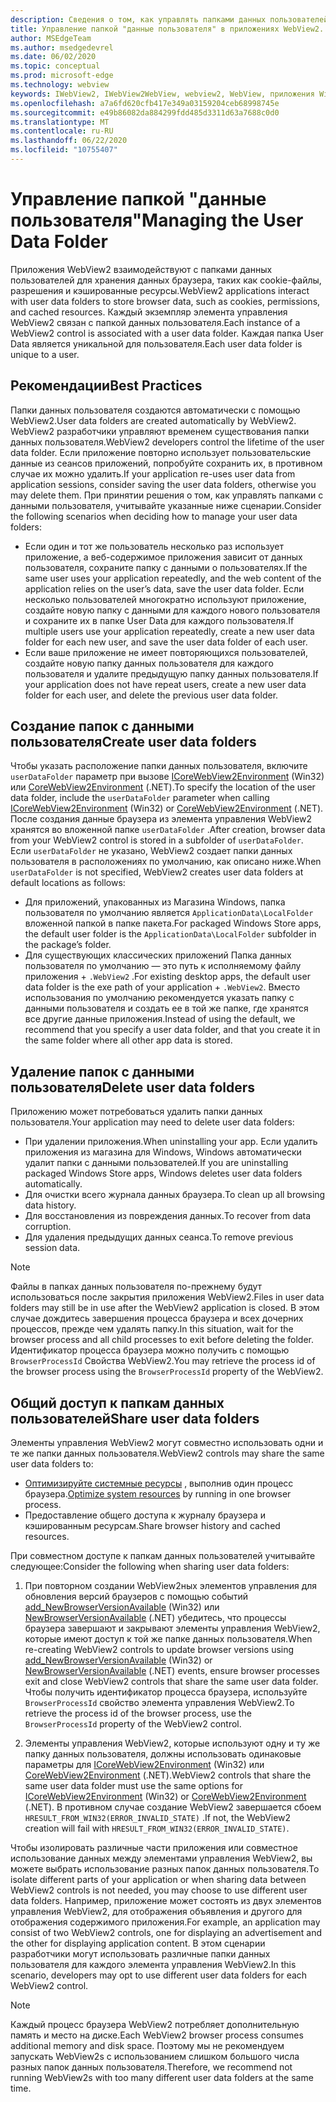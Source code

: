 ```yaml
---
description: Сведения о том, как управлять папками данных пользователей в приложениях WebView2
title: Управление папкой "данные пользователя" в приложениях WebView2.
author: MSEdgeTeam
ms.author: msedgedevrel
ms.date: 06/02/2020
ms.topic: conceptual
ms.prod: microsoft-edge
ms.technology: webview
keywords: IWebView2, IWebView2WebView, webview2, WebView, приложения Win32, Win32, EDGE, ICoreWebView2, ICoreWebView2Host, элемент управления "браузер", HTML EDGE, папка "данные пользователя"
ms.openlocfilehash: a7a6fd620cfb417e349a03159204ceb68998745e
ms.sourcegitcommit: e49b86082da884299fdd485d3311d63a7688c0d0
ms.translationtype: MT
ms.contentlocale: ru-RU
ms.lasthandoff: 06/22/2020
ms.locfileid: "10755407"
---
```

# <span data-ttu-id="ade88-104">Управление папкой "данные пользователя"</span><span class="sxs-lookup"><span data-stu-id="ade88-104">Managing the User Data Folder</span></span>

<span data-ttu-id="ade88-105">Приложения WebView2 взаимодействуют с папками данных пользователей для хранения данных браузера, таких как cookie-файлы, разрешения и кэшированные ресурсы.</span><span class="sxs-lookup"><span data-stu-id="ade88-105">WebView2 applications interact with user data folders to store browser data, such as cookies, permissions, and cached resources.</span></span> <span data-ttu-id="ade88-106">Каждый экземпляр элемента управления WebView2 связан с папкой данных пользователя.</span><span class="sxs-lookup"><span data-stu-id="ade88-106">Each instance of a WebView2 control is associated with a user data folder.</span></span> <span data-ttu-id="ade88-107">Каждая папка User Data является уникальной для пользователя.</span><span class="sxs-lookup"><span data-stu-id="ade88-107">Each user data folder is unique to a user.</span></span>

## <span data-ttu-id="ade88-108">Рекомендации</span><span class="sxs-lookup"><span data-stu-id="ade88-108">Best Practices</span></span>

<span data-ttu-id="ade88-109">Папки данных пользователя создаются автоматически с помощью WebView2.</span><span class="sxs-lookup"><span data-stu-id="ade88-109">User data folders are created automatically by WebView2.</span></span> <span data-ttu-id="ade88-110">WebView2 разработчики управляют временем существования папки данных пользователя.</span><span class="sxs-lookup"><span data-stu-id="ade88-110">WebView2 developers control the lifetime of the user data folder.</span></span> <span data-ttu-id="ade88-111">Если приложение повторно использует пользовательские данные из сеансов приложений, попробуйте сохранить их, в противном случае их можно удалить.</span><span class="sxs-lookup"><span data-stu-id="ade88-111">If your application re-uses user data from application sessions, consider saving the user data folders, otherwise you may delete them.</span></span> <span data-ttu-id="ade88-112">При принятии решения о том, как управлять папками с данными пользователя, учитывайте указанные ниже сценарии.</span><span class="sxs-lookup"><span data-stu-id="ade88-112">Consider the following scenarios when deciding how to manage your user data folders:</span></span>

*   <span data-ttu-id="ade88-113">Если один и тот же пользователь несколько раз использует приложение, а веб-содержимое приложения зависит от данных пользователя, сохраните папку с данными о пользователях.</span><span class="sxs-lookup"><span data-stu-id="ade88-113">If the same user uses your application repeatedly, and the web content of the application relies on the user’s data, save the user data folder.</span></span> <span data-ttu-id="ade88-114">Если несколько пользователей многократно используют приложение, создайте новую папку с данными для каждого нового пользователя и сохраните их в папке User Data для каждого пользователя.</span><span class="sxs-lookup"><span data-stu-id="ade88-114">If multiple users use your application repeatedly, create a new user data folder for each new user, and save the user data folder of each user.</span></span>
*   <span data-ttu-id="ade88-115">Если ваше приложение не имеет повторяющихся пользователей, создайте новую папку данных пользователя для каждого пользователя и удалите предыдущую папку данных пользователя.</span><span class="sxs-lookup"><span data-stu-id="ade88-115">If your application does not have repeat users, create a new user data folder for each user, and delete the previous user data folder.</span></span>

## <span data-ttu-id="ade88-116">Создание папок с данными пользователя</span><span class="sxs-lookup"><span data-stu-id="ade88-116">Create user data folders</span></span>

<span data-ttu-id="ade88-117">Чтобы указать расположение папки данных пользователя, включите `userDataFolder` параметр при вызове [ICoreWebView2Environment](../reference/win32/0-9-538/icorewebview2environment) (Win32) или [CoreWebView2Environment](../reference/dotnet/0-9-538/microsoft-web-webview2-core-corewebview2environment) (.NET).</span><span class="sxs-lookup"><span data-stu-id="ade88-117">To specify the location of the user data folder, include the `userDataFolder` parameter when calling [ICoreWebView2Environment](../reference/win32/0-9-538/icorewebview2environment) (Win32) or [CoreWebView2Environment](../reference/dotnet/0-9-538/microsoft-web-webview2-core-corewebview2environment) (.NET).</span></span> <span data-ttu-id="ade88-118">После создания данные браузера из элемента управления WebView2 хранятся во вложенной папке `userDataFolder` .</span><span class="sxs-lookup"><span data-stu-id="ade88-118">After creation, browser data from your WebView2 control is stored in a subfolder of `userDataFolder`.</span></span> <span data-ttu-id="ade88-119">Если `userDataFolder` не указано, WebView2 создает папки данных пользователя в расположениях по умолчанию, как описано ниже.</span><span class="sxs-lookup"><span data-stu-id="ade88-119">When `userDataFolder` is not specified, WebView2 creates user data folders at default locations as follows:</span></span>

* <span data-ttu-id="ade88-120">Для приложений, упакованных из Магазина Windows, папка пользователя по умолчанию является `ApplicationData\LocalFolder` вложенной папкой в папке пакета.</span><span class="sxs-lookup"><span data-stu-id="ade88-120">For packaged Windows Store apps, the default user folder is the `ApplicationData\LocalFolder` subfolder in the package’s  folder.</span></span>
* <span data-ttu-id="ade88-121">Для существующих классических приложений Папка данных пользователя по умолчанию — это путь к исполняемому файлу приложения + `.WebView2` .</span><span class="sxs-lookup"><span data-stu-id="ade88-121">For existing desktop apps, the default user data folder is the exe path of your application + `.WebView2`.</span></span> <span data-ttu-id="ade88-122">Вместо использования по умолчанию рекомендуется указать папку с данными пользователя и создать ее в той же папке, где хранятся все другие данные приложения.</span><span class="sxs-lookup"><span data-stu-id="ade88-122">Instead of using the default, we recommend that you specify a user data folder, and that you create it in the same folder where all other app data is stored.</span></span>

## <span data-ttu-id="ade88-123">Удаление папок с данными пользователя</span><span class="sxs-lookup"><span data-stu-id="ade88-123">Delete user data folders</span></span>

<span data-ttu-id="ade88-124">Приложению может потребоваться удалить папки данных пользователя.</span><span class="sxs-lookup"><span data-stu-id="ade88-124">Your application may need to delete user data folders:</span></span>

* <span data-ttu-id="ade88-125">При удалении приложения.</span><span class="sxs-lookup"><span data-stu-id="ade88-125">When uninstalling your app.</span></span> <span data-ttu-id="ade88-126">Если удалить приложения из магазина для Windows, Windows автоматически удалит папки с данными пользователей.</span><span class="sxs-lookup"><span data-stu-id="ade88-126">If you are uninstalling packaged Windows Store apps, Windows deletes user data folders automatically.</span></span> 
* <span data-ttu-id="ade88-127">Для очистки всего журнала данных браузера.</span><span class="sxs-lookup"><span data-stu-id="ade88-127">To clean up all browsing data history.</span></span>
* <span data-ttu-id="ade88-128">Для восстановления из повреждения данных.</span><span class="sxs-lookup"><span data-stu-id="ade88-128">To recover from data corruption.</span></span>
* <span data-ttu-id="ade88-129">Для удаления предыдущих данных сеанса.</span><span class="sxs-lookup"><span data-stu-id="ade88-129">To remove previous session data.</span></span> 


> [!NOTE]
> <span data-ttu-id="ade88-130">Файлы в папках данных пользователя по-прежнему будут использоваться после закрытия приложения WebView2.</span><span class="sxs-lookup"><span data-stu-id="ade88-130">Files in user data folders may still be in use after the WebView2 application is closed.</span></span> <span data-ttu-id="ade88-131">В этом случае дождитесь завершения процесса браузера и всех дочерних процессов, прежде чем удалять папку.</span><span class="sxs-lookup"><span data-stu-id="ade88-131">In this situation, wait for the browser process and all child processes to exit before deleting the folder.</span></span> <span data-ttu-id="ade88-132">Идентификатор процесса браузера можно получить с помощью `BrowserProcessId` Свойства WebView2.</span><span class="sxs-lookup"><span data-stu-id="ade88-132">You may retrieve the process id of the browser process using the `BrowserProcessId` property of the WebView2.</span></span>

## <span data-ttu-id="ade88-133">Общий доступ к папкам данных пользователей</span><span class="sxs-lookup"><span data-stu-id="ade88-133">Share user data folders</span></span>

<span data-ttu-id="ade88-134">Элементы управления WebView2 могут совместно использовать одни и те же папки данных пользователя.</span><span class="sxs-lookup"><span data-stu-id="ade88-134">WebView2 controls may share the same user data folders to:</span></span>

* <span data-ttu-id="ade88-135">[Оптимизируйте системные ресурсы](https://docs.microsoft.com/en-us/microsoft-edge/webview2/reference/win32/0-9-538/icorewebview2#process-model) , выполнив один процесс браузера.</span><span class="sxs-lookup"><span data-stu-id="ade88-135">[Optimize system resources](https://docs.microsoft.com/en-us/microsoft-edge/webview2/reference/win32/0-9-538/icorewebview2#process-model) by running in one browser process.</span></span>
* <span data-ttu-id="ade88-136">Предоставление общего доступа к журналу браузера и кэшированным ресурсам.</span><span class="sxs-lookup"><span data-stu-id="ade88-136">Share browser history and cached resources.</span></span> 

<span data-ttu-id="ade88-137">При совместном доступе к папкам данных пользователей учитывайте следующее:</span><span class="sxs-lookup"><span data-stu-id="ade88-137">Consider the following when sharing user data folders:</span></span> 

1. <span data-ttu-id="ade88-138">При повторном создании WebView2ных элементов управления для обновления версий браузеров с помощью событий [add_NewBrowserVersionAvailable](../reference/win32/0-9-538/icorewebview2environment#add_newbrowserversionavailable) (Win32) или [NewBrowserVersionAvailable](../reference/dotnet/0-9-538/microsoft-web-webview2-core-corewebview2environment#newbrowserversionavailable) (.NET) убедитесь, что процессы браузера завершают и закрывают элементы управления WebView2, которые имеют доступ к той же папке данных пользователя.</span><span class="sxs-lookup"><span data-stu-id="ade88-138">When re-creating WebView2 controls to update browser versions using [add_NewBrowserVersionAvailable](../reference/win32/0-9-538/icorewebview2environment#add_newbrowserversionavailable) (Win32) or [NewBrowserVersionAvailable](../reference/dotnet/0-9-538/microsoft-web-webview2-core-corewebview2environment#newbrowserversionavailable) (.NET) events, ensure browser processes exit and close WebView2 controls that share the same user data folder.</span></span> <span data-ttu-id="ade88-139">Чтобы получить идентификатор процесса браузера, используйте `BrowserProcessId` свойство элемента управления WebView2.</span><span class="sxs-lookup"><span data-stu-id="ade88-139">To retrieve the process id of the browser process, use the `BrowserProcessId` property of the WebView2 control.</span></span>

2. <span data-ttu-id="ade88-140">Элементы управления WebView2, которые используют одну и ту же папку данных пользователя, должны использовать одинаковые параметры для [ICoreWebView2Environment](../reference/win32/0-9-538/icorewebview2environment) (Win32) или [CoreWebView2Environment](../reference/dotnet/0-9-538/microsoft-web-webview2-core-corewebview2environment) (.NET).</span><span class="sxs-lookup"><span data-stu-id="ade88-140">WebView2 controls that share the same user data folder must use the same options for [ICoreWebView2Environment](../reference/win32/0-9-538/icorewebview2environment) (Win32) or [CoreWebView2Environment](../reference/dotnet/0-9-538/microsoft-web-webview2-core-corewebview2environment) (.NET).</span></span> <span data-ttu-id="ade88-141">В противном случае создание WebView2 завершается сбоем `HRESULT_FROM_WIN32(ERROR_INVALID_STATE)` .</span><span class="sxs-lookup"><span data-stu-id="ade88-141">If not, the WebView2 creation will fail with `HRESULT_FROM_WIN32(ERROR_INVALID_STATE)`.</span></span> 

<span data-ttu-id="ade88-142">Чтобы изолировать различные части приложения или совместное использование данных между элементами управления WebView2, вы можете выбрать использование разных папок данных пользователя.</span><span class="sxs-lookup"><span data-stu-id="ade88-142">To isolate different parts of your application or when sharing data between WebView2 controls is not needed, you may choose to use different user data folders.</span></span> <span data-ttu-id="ade88-143">Например, приложение может состоять из двух элементов управления WebView2, для отображения объявления и другого для отображения содержимого приложения.</span><span class="sxs-lookup"><span data-stu-id="ade88-143">For example, an application may consist of two WebView2 controls, one for displaying an advertisement and the other for displaying application content.</span></span> <span data-ttu-id="ade88-144">В этом сценарии разработчики могут использовать различные папки данных пользователя для каждого элемента управления WebView2.</span><span class="sxs-lookup"><span data-stu-id="ade88-144">In this scenario, developers may opt to use different user data folders for each WebView2 control.</span></span> 

> [!NOTE]
> <span data-ttu-id="ade88-145">Каждый процесс браузера WebView2 потребляет дополнительную память и место на диске.</span><span class="sxs-lookup"><span data-stu-id="ade88-145">Each WebView2 browser process consumes additional memory and disk space.</span></span> <span data-ttu-id="ade88-146">Поэтому мы не рекомендуем запускать WebView2s с использованием слишком большого числа разных папок данных пользователя.</span><span class="sxs-lookup"><span data-stu-id="ade88-146">Therefore, we recommend not running WebView2s with too many different user data folders at the same time.</span></span> 
